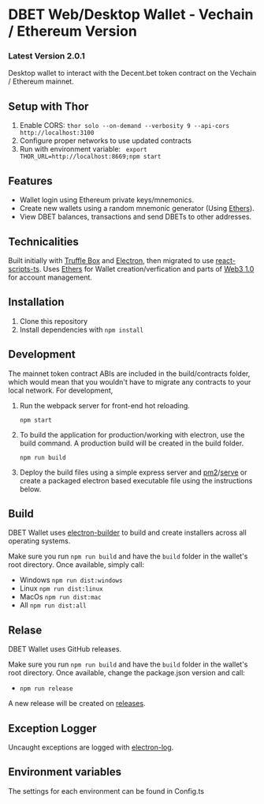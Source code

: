 # DBET Web/Desktop Wallet - Vechain / Ethereum Version

### Latest Version 2.0.1

Desktop wallet to interact with the Decent.bet token contract on 
the Vechain / Ethereum mainnet. 

## Setup with Thor

1. Enable CORS: `thor solo --on-demand --verbosity 9 --api-cors http://localhost:3100`
2. Configure proper networks to use updated contracts
3. Run with environment variable: ` export THOR_URL=http://localhost:8669;npm start`

## **Features**

- Wallet login using Ethereum private keys/mnemonics.
- Create new wallets using a random mnemonic generator (Using [Ethers](https://github.com/ethers-io/ethers.js)).
- View DBET balances, transactions and send DBETs to other addresses.

## **Technicalities**

Built initially with [Truffle Box](truffle-box.github.io) and [Electron](https://github.com/electron/electron), then migrated to use [react-scripts-ts](https://www.npmjs.com/package/react-scripts-ts). Uses [Ethers](https://github.com/ethers-io/ethers.js) for Wallet creation/verfication and parts of [Web3 1.0](https://github.com/ethereum/web3.js/tree/1.0) for account management.

## **Installation**
1. Clone this repository
2. Install dependencies with `npm install`

## **Development**

The mainnet token contract ABIs are included in the build/contracts folder, which would mean
that you wouldn't have to migrate any contracts to your local network. For development, 
    
1. Run the webpack server for front-end hot reloading. 

    ```
    npm start
    ```

2. To build the application for production/working with electron, use the build command. 
A production build will be created in the build folder.

    ```
    npm run build
    ```

3. Deploy the build files using a simple express server and [pm2](https://github.com/Unitech/pm2)/[serve](https://github.com/zeit/serve) or
   create a packaged electron based executable file using the instructions below.

## **Build**

DBET Wallet uses [electron-builder](https://github.com/electron-userland/electron-builder) 
to build and create installers across all operating systems.

Make sure you run `npm run build` and have the `build` folder in the wallet's root 
directory. Once available, simply call: 

- Windows `npm run dist:windows`
- Linux `npm run dist:linux`
- MacOs `npm run dist:mac`
- All `npm run dist:all`

## **Relase**

DBET Wallet uses GitHub releases.

Make sure you run `npm run build` and have the `build` folder in the wallet's root 
directory. Once available, change the package.json version and call: 

- `npm run release`

A new release will be created on [releases](https://github.com/decent-bet/platform-wallet/releases).

## Exception Logger

Uncaught exceptions are logged with [electron-log](https://github.com/megahertz/electron-log).

## Environment variables

The settings for each environment can be found in Config.ts